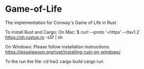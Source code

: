 # Game-of-Life
The implementation for Conway's Game of Life in Rust

To install Rust and Cargo:
On Mac:
$ curl --proto '=https' --tlsv1.2 https://sh.rustup.rs -sSf | sh

On Windows: 
Please follow installation instructions:
https://jesselawson.org/rust/installing-rust-on-windows/

To the run the file:
cd hw2
cargo build
cargo run
